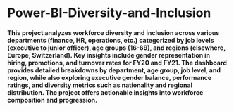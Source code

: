 # Power-BI-Diversity-and-Inclusion
#### This project analyzes workforce diversity and inclusion across various departments (finance, HR, operations, etc.) categorized by job levels (executive to junior officer), age groups (16-69), and regions (elsewhere, Europe, Switzerland). Key insights include gender representation in hiring, promotions, and turnover rates for FY20 and FY21. The dashboard provides detailed breakdowns by department, age group, job level, and region, while also exploring executive gender balance, performance ratings, and diversity metrics such as nationality and regional distribution. The project offers actionable insights into workforce composition and progression.
